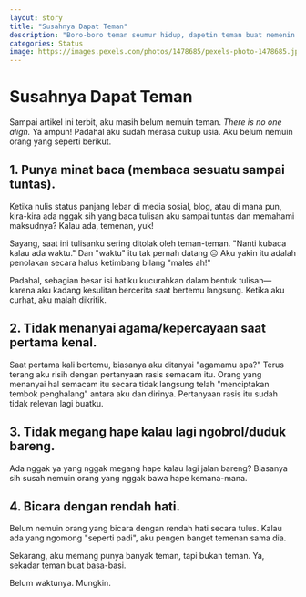 ```yaml
---
layout: story
title: "Susahnya Dapat Teman"
description: "Boro-boro teman seumur hidup, dapetin teman buat nemenin keseharian aja susah."
categories: Status
image: https://images.pexels.com/photos/1478685/pexels-photo-1478685.jpeg?auto=compress&cs=tinysrgb&h=200
---
```

# Susahnya Dapat Teman

Sampai artikel ini terbit, aku masih belum nemuin teman. _There is no one align._ Ya ampun! Padahal aku sudah merasa cukup usia. Aku belum nemuin orang yang seperti berikut.

## 1. Punya minat baca (membaca sesuatu sampai tuntas).

Ketika nulis status panjang lebar di media sosial, blog, atau di mana pun, kira-kira ada nggak sih yang baca tulisan aku sampai tuntas dan memahami maksudnya? Kalau ada, temenan, yuk!

Sayang, saat ini tulisanku sering ditolak oleh teman-teman. "Nanti kubaca kalau ada waktu." Dan "waktu" itu tak pernah datang 😔 Aku yakin itu adalah penolakan secara halus ketimbang bilang "males ah!"

Padahal, sebagian besar isi hatiku kucurahkan dalam bentuk tulisan—karena aku kadang kesulitan bercerita saat bertemu langsung. Ketika aku curhat, aku malah dikritik.

## 2. Tidak menanyai agama/kepercayaan saat pertama kenal.

Saat pertama kali bertemu, biasanya aku ditanyai "agamamu apa?" Terus terang aku risih dengan pertanyaan rasis semacam itu. Orang yang menanyai hal semacam itu secara tidak langsung telah "menciptakan tembok penghalang" antara aku dan dirinya. Pertanyaan rasis itu sudah tidak relevan lagi buatku.

## 3. Tidak megang hape kalau lagi ngobrol/duduk bareng.

Ada nggak ya yang nggak megang hape kalau lagi jalan bareng? Biasanya sih susah nemuin orang yang nggak bawa hape kemana-mana.

## 4. Bicara dengan rendah hati.

Belum nemuin orang yang bicara dengan rendah hati secara tulus. Kalau ada yang ngomong "seperti padi", aku pengen banget temenan sama dia.

Sekarang, aku memang punya banyak teman, tapi bukan teman. Ya, sekadar teman buat basa-basi.

Belum waktunya. Mungkin.
